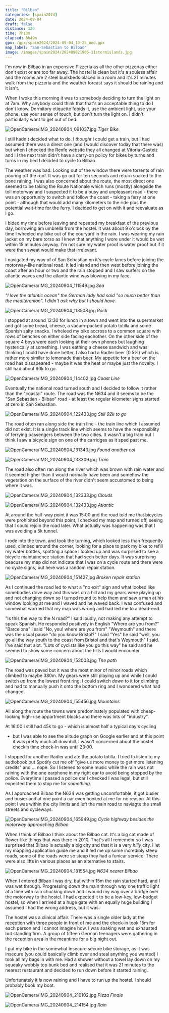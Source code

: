 ```yaml
--- 
title: "Bilbao"
categories: [spain2024]
date: 2024-09-04
draft: false
distance: 120
time: 7h13m
elapsed: 8h49m
gpx: /gpx/spain2024/2024-09-04_10-25_Wed.gpx
map_label: "San-Sebastian to Bilbao"
image: /images/spain2024/202409021906-11stormislands.jpg
---
```


I'm now in Bilbao in an expensive Pizzeria as all the other pizzerias either
don't exist or are too far away. The hostel is clean but it's a souless affair
and the rooms are 2 steel bunkbeds placed in a room and it's 21 minutes walk
from the pizzeria and the weather forcast says it should be raining and it
isn't.

When I woke this morning it was to somebody deciding to turn the light on at
7am. Why anybody could think that that's an acceptable thing to do I don't
know. Dormitory etiquette fobids it, use the ambient light, use your phone,
use your sense of touch, but don't turn the light on. I didn't particularly
want to get out of bed.

![OpenCamera/IMG_20240904_091037.jpg](/images/spain2024/202409031832-1biketiger.jpg)
*Tiger Bike*

I still hadn't decided what to do. I _thought_ I could get a train, but I had
assumed there was a direct one (and I would discover today that there was) but
when I checked the Renfe website they all changed at Vitoria-Gasteiz and I
I the next train didn't have a carry-on policy for bikes by turns and turns in
my bed I decided to cycle to Bilbao.

The weather was bad. Looking out of the window there were torrents of rain
pouring off the roof. It was go out for ten seconds and return soaked to the
bone raining. I was also concerned about the route, the most direct one seemed
to be taking the Route Nationale which runs (mostly) alongside the toll motorway and 
I suspected it to be a busy and unpleasant road - there was an opportunity to
switch and follow the coast - taking a ferry at one point - although that
would add many kilometers to the ride plus the potential wait-time for the
ferry. I decided to get on with it and reevaluate as I go.

I bided my time before leaving and repeated my breakfast of the previous day,
borrowing am umbrella from the hostel. It was about 9 o'clock by the time I
wheeled my bike out of the couryard in the rain. I was wearing my rain jacket
on my bare torso as I knew that anything I wore under it would be wet within
15 minutes anyway. I'm not sure my water proof is water proof but if it were
then sweat would make that irrelevant.

I navigated my way of of San Sebastian on it's cycle lanes before joining the
motorway-like national road. It led inland and then west before joining the
coast after an hour or two and the rain stopped and I saw surfers on the
atlantic waves and the atlantic wind was blowing in my face.

![OpenCamera/IMG_20240904_111549.jpg](/images/spain2024/202409031832-2coast1.jpg)
*Sea*

_"I love the atlantic ocean" the German lady had said "so much better than the
mediteranian". I didn't ask why but I should have._

![OpenCamera/IMG_20240904_113508.jpg](/images/spain2024/202409031832-3coastisland.jpg)
*Rock*

I stopped at around 12:30 for lunch in a town and went into the supermarket
and got some bread, cheese, a vacum-packed potato totilla and some Spanish
salty snacks. I wheleed my bike accross to a common square with rows of
benches on either side facing eachother. On the other side of the square 4
boys were each looking at their own phones but laughing hysterically at
something. I was eathing a cheese sandwich and was thinking I could have done
better, I also had a Radler beer (0.5%) which is rather more similar to
lemonade than beer. My appetite for a beer on the road has dissapeared - maybe
it was the heat or maybe just the novelty. I still had about 90k to go.

![OpenCamera/IMG_20240904_114402.jpg](/images/spain2024/202409031832-4coastline.jpg)
*Coast Line*

Eventually the national road turned south and I decided to follow it rather
than the "coastal" route. The road was the N634 and it seems to be the "San
Sebastian - Bilbao" road - at least the regular kilometer signs started at
zero in San Sebastian.

![OpenCamera/IMG_20240904_122433.jpg](/images/spain2024/202409031832-4bilbao92.jpg)
*Still 92k to go*

The road often ran along side the train line - the train line which I assumed
did not exist. It is a single track line which seems to have the responsiblity
of ferrying passengers between the two cities. It wasn't a big train but I
think I saw a bicycle sign on one of the carridges as it sped past me.

![OpenCamera/IMG_20240904_131343.jpg](/images/spain2024/202409031832-5col.jpg)
*Found another col*

![OpenCamera/IMG_20240904_133309.jpg](/images/spain2024/202409031832-8train.jpg)
*Train*

The road also often ran along the river which was brown with rain water and it
seemed higher than it would normally have been and somehow the vegetation on
the surface of the river didn't seem accustomed to being where it was.

![OpenCamera/IMG_20240904_132333.jpg](/images/spain2024/202409031832-6loomingclouds.jpg)
*Clouds*

![OpenCamera/IMG_20240904_132433.jpg](/images/spain2024/202409031832-7atlantic.jpg)
*Atlantic*

At around the half-way point it was 15:00 and the road told me that bicycles
were prohibited beyond this point, I checked my map and turned off, seeing
that I could rejoin the road later. What actually was happening was that I was
avoiding a 5k tunnel.


I rode into the town, and took the turning, which looked less than frequently
used, climbed around the corner, looking for a place to park my bike to refill
my water bottles, spotting a space I looked up and was surprised to see a
bicycle maintainence station that had seen better days. It was surprising
beacuse my map did not indicate that I was on a cycle route and there were no
cycle signs, but here was a random repair station.

![OpenCamera/IMG_20240904_151427.jpg](/images/spain2024/202409031832-0repairstation.jpg)
*Broken repair station*

As I continued the road led to what a "no exit" sign and what looked like
somebodies drive way and this was on a hill and my gears were playing up and
not changing down so I turned round to help them and saw a man at his window
looking at me and I waved and he waved back. I was confused and somewhat
worried that my map was wrong and had led me to a dead-end.

"Is this the way to the N road?" I said loudly, not making any attempt to
speak Spanish. He responded positively in English "Where are you from?"
"Barcelona" I said "No, you! where are you from" "Weymouth" and there was the
usual pause "do you know Bristol?" I said "Yes" he said "well, you go all the way
south to the coast from Bristol and that's Weymouth" I said. I've said that
alot. "Lots of cyclists like you go this way" he said and he seemed to show
some concern about the hills I would encounter.

![OpenCamera/IMG_20240904_153003.jpg](/images/spain2024/202409031832-10path.jpg)
*The path*

The road was paved but it was the most minor of minor roads which climbed to
maybe 380m. My gears were still playing up and while I could switch _up_ from
the lowest front ring, I could switch _down_ to it for climbing and had to
manually push it onto the bottom ring and I wondered what had changed.

![OpenCamera/IMG_20240904_155456.jpg](/images/spain2024/202409031832-11mountains.jpg)
*Mountains*

All along the route the towns were predominately populated with cheap-looking
high-rise appartment blocks and there was lots of "industry".

At 16:00 I still had 45k to go - which is almost half a typical day's cycling
- but I was able to see the alitude graph on Google earlier and at this point
it was pretty much all downhill. I wasn't concerned about the hostel checkin
time check-in was until 23:00.

I stopped for another Radler and ate the potato totilla. I tried to listen to
my audiobook but Spotify cut me off "give us more money to get more listening
credits" and ... nope. So I listened to some music while the rain was not
raining with the one earphone in my right ear to avoid being stopped by the
police. Everytime I passed a police car I checked I was legal, but still
expected them to stop me for _something_.

As I approached Bilbao the N634 was getting uncomfortable, it got busier and
busier and at one point a car even honked at me for no reason. At this point I
was within the city limits and left the main road to naviagte the small
streets and cycleways.

![OpenCamera/IMG_20240904_165949.jpg](/images/spain2024/202409031832-12superhighway.jpg)
*Cycle highway besides the motorway approaching Bilbao*

When I think of Bilbao I think about the Bilbao cat. It's a big cat made of
flower-like things that was there in 2010. That's all I rememebr so I was
surprised that Bilbao is actually a big city and that it is a very _hilly_
city. I let my mapping application guide me and it led me up some incredibly
steep roads, some of the roads were so steap they had a funicar service. There
were also lifts in various places as an alternative to stairs.

![OpenCamera/IMG_20240904_181554.jpg](/images/spain2024/202409031832-13traffic.jpg)
*N634 nearer Bilbao*

When I entered Bilbao I was dry, but within 15m the rain started hard, and I
was wet through. Progressing down the main through way one traffic light at a
time with rain chucking down and I wound my way over a bridge over the
motorway to the hostel. I had expected it to be a low-key, low-budget hostel,
so when I arrived at a huge gate with an equally huge building I assumed I had
the wrong address, but it was.

The hostel was a clinical affair. There was a single older lady at the
reception with three people in front of me and the check-in took 15m for each
person and I cannot imagine how. I was soaking wet and exhausted but standing
firm. A group of fifteen German teenagers were gathering in the reception area in
the meantime for a big night out.

I put my bike in the somewhat insecure secure bike storage, as it was insecure
(you could basically climb over and steal anything you wanted) I took all my
bags in with me. Had a shower without a towel lay down on my squeaky wobbly
top bunk bed and realised that it was 21 minutes to the nearest restaurant and
decided to run down before it started raining.

Unfortunately it _is_ now raining and I have to run _up_ the hostel. I should
probably book my boat.

![OpenCamera/IMG_20240904_210102.jpg](/images/spain2024/202409031832-14pizza.jpg)
*Pizza Finale*

![OpenCamera/IMG_20240904_214154.jpg](/images/spain2024/202409031832-15rain.jpg)
*Rain*

